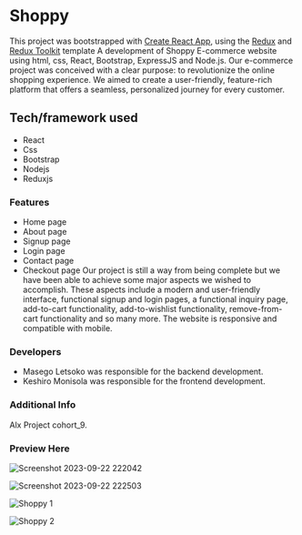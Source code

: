 # Shoppy

This project was bootstrapped with [Create React App](https://github.com/facebook/create-react-app), using the [Redux](https://redux.js.org/) and [Redux Toolkit](https://redux-toolkit.js.org/) template
A development of Shoppy E-commerce website using html, css, React, Bootstrap, ExpressJS and Node.js.
Our e-commerce project was conceived with a clear purpose: to revolutionize the online shopping experience. We aimed to create a user-friendly, feature-rich platform that offers a seamless, personalized journey for every customer.

## Tech/framework used

* React
* Css
* Bootstrap
* Nodejs
* Reduxjs

### Features
* Home page
* About page
* Signup page
* Login page
* Contact page
* Checkout page
  Our project is still a way from being complete but we have been able to achieve some major aspects we wished to accomplish. These aspects include a modern and user-friendly interface, functional signup and login pages, a functional inquiry page, add-to-cart functionality, add-to-wishlist functionality, remove-from-cart functionality and so many more. The website is responsive and compatible with mobile.

### Developers

* Masego Letsoko was responsible for the backend development. 
* Keshiro Monisola was responsible for the frontend development.

### Additional Info
Alx Project cohort_9.

### Preview Here
![Screenshot 2023-09-22 222042](https://github.com/Monisola17/shoppy-app/assets/106781966/4e605927-dd6f-4595-b245-a09a77954e9d)

![Screenshot 2023-09-22 222503](https://github.com/Monisola17/shoppy-app/assets/106781966/48e406d8-5895-42c1-82a1-519ad8d07530)

![Shoppy 1](https://github.com/Monisola17/shoppy-app/assets/106781966/7fc7c6d7-1657-4ac9-9ad2-357bb1f293b5)

![Shoppy 2](https://github.com/Monisola17/shoppy-app/assets/106781966/afea0143-a7b9-4da9-8c41-2df2f8ec9384)

